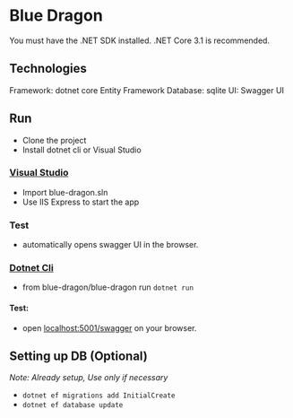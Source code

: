 ﻿# Blue Dragon

You must have the .NET SDK installed. .NET Core 3.1 is recommended.

## Technologies
Framework: dotnet core Entity Framework
Database: sqlite
UI: Swagger UI

## Run
- Clone the project
- Install dotnet cli or Visual Studio

### [Visual Studio](https://visualstudio.microsoft.com/downloads/)

- Import blue-dragon.sln
- Use IIS Express to start the app
### Test
- automatically opens swagger UI in the browser.

### [Dotnet Cli](https://docs.microsoft.com/en-us/dotnet/core/tools/)

- from blue-dragon/blue-dragon run `dotnet run`
#### Test:
- open [localhost:5001/swagger](localhost:5001/swagger) on your browser.

## Setting up DB (Optional)
*Note: Already setup, Use only if necessary*

- `dotnet ef migrations add InitialCreate`
- `dotnet ef database update`
